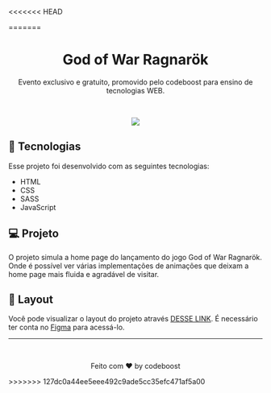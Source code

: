 <<<<<<< HEAD

=======
<h1 align="center"> God of War Ragnarök </h1>

<p align="center">
Evento exclusivo e gratuito, promovido pelo codeboost para ensino de tecnologias WEB.
</p>

<br>

<p align="center">
  <img src="https://s3.us-west-2.amazonaws.com/secure.notion-static.com/445152cd-63fb-4e93-82f0-31aa0a8d00e0/landing_page_completa_do_projeto.jpg?X-Amz-Algorithm=AWS4-HMAC-SHA256&X-Amz-Content-Sha256=UNSIGNED-PAYLOAD&X-Amz-Credential=AKIAT73L2G45EIPT3X45%2F20221127%2Fus-west-2%2Fs3%2Faws4_request&X-Amz-Date=20221127T022319Z&X-Amz-Expires=86400&X-Amz-Signature=12753e87ab0357bea5a19a7841589c2a1393af753fe2e4b88b8df6c469272c60&X-Amz-SignedHeaders=host&response-content-disposition=filename%3D%22landing%2520page%2520completa%2520do%2520projeto.jpg%22&x-id=GetObject">
</p>

## 🚀 Tecnologias

Esse projeto foi desenvolvido com as seguintes tecnologias:

- HTML
- CSS
- SASS
- JavaScript


## 💻 Projeto

O projeto simula a home page do lançamento do jogo God of War Ragnarök. Onde é possível ver várias implementações de animações que deixam a home page mais fluida e agradável de visitar.

## 🔖 Layout

Você pode visualizar o layout do projeto através [DESSE LINK](https://www.figma.com/file/BPHOdrrzDnuvKPurADmIsW/Codeboost---God-of-War-Ragnarok?node-id=0%3A1&t=OA84dNjI9xfIFibb-0). É necessário ter conta no [Figma](https://figma.com) para acessá-lo.

---

<br>

<p align="center">Feito com ♥ by codeboost</p>
>>>>>>> 127dc0a44ee5eee492c9ade5cc35efc471af5a00
